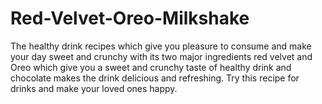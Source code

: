 # Red-Velvet-Oreo-Milkshake
The healthy drink recipes which give you pleasure to consume and make your day sweet and crunchy with its two major ingredients red velvet and Oreo which give you a sweet and crunchy taste of healthy drink and chocolate makes the drink delicious and refreshing. Try this recipe for drinks and make your loved ones happy. 
